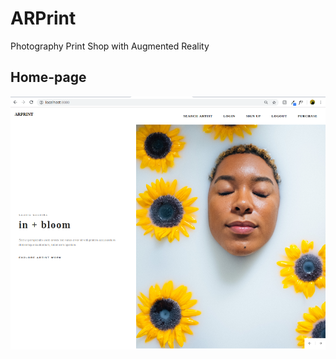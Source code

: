 # ARPrint 
Photography Print Shop with Augmented Reality

## Home-page
![alt text](public/images/home.png)